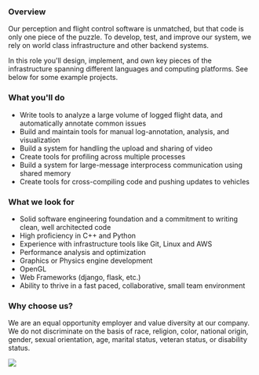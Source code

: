 


### Overview
Our perception and flight control software is unmatched, but that code is only one piece of the puzzle. To develop, test, and improve our system, we rely on world class infrastructure and other backend systems.

In this role you'll design, implement, and own key pieces of the infrastructure spanning different languages and computing platforms. See below for some example projects.

### What you'll do
+	Write tools to analyze a large volume of logged flight data, and automatically annotate common issues
+	Build and maintain tools for manual log-annotation, analysis, and visualization
+	Build a system for handling the upload and sharing of video
+	Create tools for profiling across multiple processes
+	Build a system for large-message interprocess communication using shared memory
+	Create tools for cross-compiling code and pushing updates to vehicles

### What we look for
+	Solid software engineering foundation and a commitment to writing clean, well architected code
+	High proficiency in C++ and Python
+	Experience with infrastructure tools like Git, Linux and AWS
+	Performance analysis and optimization
+	Graphics or Physics engine development
+	OpenGL
+	Web Frameworks (django, flask, etc.)
+	Ability to thrive in a fast paced, collaborative, small team environment

### Why choose us?
We are an equal opportunity employer and value diversity at our company. We do not discriminate on the basis of race, religion, color, national origin, gender, sexual orientation, age, marital status, veteran status, or disability status.


[<img src='https://dabuttonfactory.com/button.png?t=Apply&f=Calibri-Bold&ts=24&tc=fff&tshs=1&tshc=000&hp=20&vp=8&c=5&bgt=gradient&bgc=3d85c6&ebgc=073763'>](https://letsrockit.co/users/auth/github?job_id=u2t5zglv-fullstack-engineer-python)
